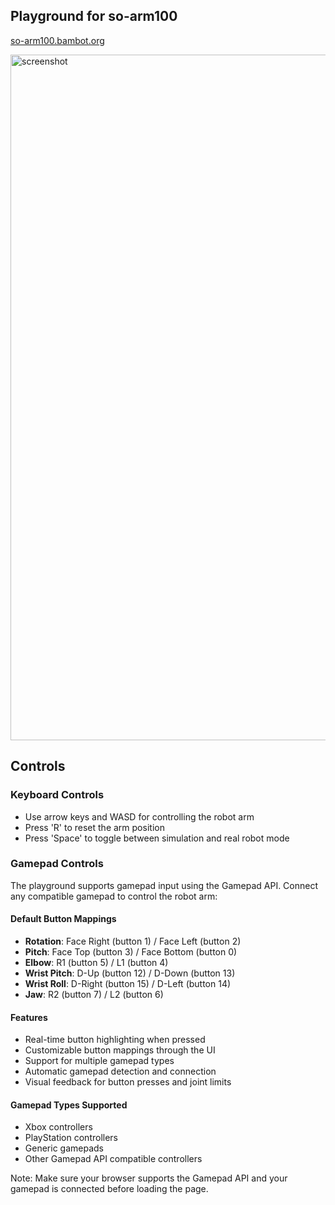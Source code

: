 ## Playground for so-arm100

[so-arm100.bambot.org](https://so-arm100.bambot.org/)

<img width="1097" alt="screenshot" src="https://github.com/user-attachments/assets/b3241261-51ee-4d25-8817-d799b8f60183" />

## Controls

### Keyboard Controls
- Use arrow keys and WASD for controlling the robot arm
- Press 'R' to reset the arm position
- Press 'Space' to toggle between simulation and real robot mode

### Gamepad Controls
The playground supports gamepad input using the Gamepad API. Connect any compatible gamepad to control the robot arm:

#### Default Button Mappings
- **Rotation**: Face Right (button 1) / Face Left (button 2)
- **Pitch**: Face Top (button 3) / Face Bottom (button 0)
- **Elbow**: R1 (button 5) / L1 (button 4)
- **Wrist Pitch**: D-Up (button 12) / D-Down (button 13)
- **Wrist Roll**: D-Right (button 15) / D-Left (button 14)
- **Jaw**: R2 (button 7) / L2 (button 6)

#### Features
- Real-time button highlighting when pressed
- Customizable button mappings through the UI
- Support for multiple gamepad types
- Automatic gamepad detection and connection
- Visual feedback for button presses and joint limits

#### Gamepad Types Supported
- Xbox controllers
- PlayStation controllers
- Generic gamepads
- Other Gamepad API compatible controllers

Note: Make sure your browser supports the Gamepad API and your gamepad is connected before loading the page.
